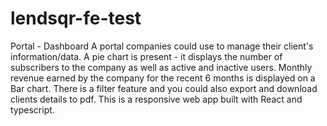 # lendsqr-fe-test
Portal - Dashboard 
A portal companies could use to manage their client's information/data.
A pie chart is present - it displays the number of subscribers to the company as well as active and inactive users.
Monthly revenue earned by the company for the recent 6 months is displayed on a Bar chart.
There is a filter feature and you could also export and download clients details to pdf.
This is a responsive web app built with React and typescript.

